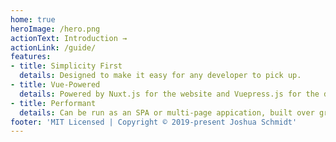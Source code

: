 ```yaml
---
home: true
heroImage: /hero.png
actionText: Introduction →
actionLink: /guide/
features:
- title: Simplicity First
  details: Designed to make it easy for any developer to pick up.
- title: Vue-Powered
  details: Powered by Nuxt.js for the website and Vuepress.js for the documentation.
- title: Performant
  details: Can be run as an SPA or multi-page appication, built over graphql.
footer: 'MIT Licensed | Copyright © 2019-present Joshua Schmidt'
---
```

